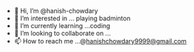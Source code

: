 - 👋 Hi, I’m @hanish-chowdary
- 👀 I’m interested in ... playing badminton
- 🌱 I’m currently learning ...coding
- 💞️ I’m looking to collaborate on ...
- 📫 How to reach me ...@hanishchowdary9999@gmail.com

<!---
hanish-chowdary/hanish-chowdary is a ✨ special ✨ repository because its `README.md` (this file) appears on your GitHub profile.
You can click the Preview link to take a look at your changes.
--->
